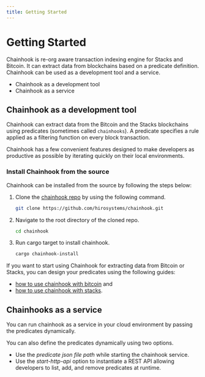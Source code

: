 ```yaml
---
title: Getting Started
---
```


# Getting Started

Chainhook is re-org aware transaction indexing engine for Stacks and Bitcoin. It can extract data from blockchains based on a predicate definition. Chainhook can be used as a development tool and a service.

- Chainhook as a development tool
- Chainhook as a service

## Chainhook as a development tool

Chainhook can extract data from the Bitcoin and the Stacks blockchains using predicates (sometimes called `chainhooks`). A predicate specifies a rule applied as a filtering function on every block transaction. 

Chainhook has a few convenient features designed to make developers as productive as possible by iterating quickly on their local environments.


### Install Chainhook from the source

Chainhook can be installed from the source by following the steps below:

1. Clone the [chainhook repo](https://github.com/hirosystems/chainhook/) by using the following command.
   
   ```bash
   git clone https://github.com/hirosystems/chainhook.git
   ```

2. Navigate to the root directory of the cloned repo.
   
   ```bash
   cd chainhook
   ```

3. Run cargo target to install chainhook.
   
    ```bash
    cargo chainhook-install
    ```

If you want to start using Chainhook for extracting data from Bitcoin or Stacks, you can design your predicates using the following guides: 
- [how to use chainhook with bitcoin](how-to-use-chainhook-with-bitcoin.md) and 
- [how to use chainhook with stacks](how-to-use-chainhook-with-stacks.md).

## Chainhooks as a service

You can run chainhook as a service in your cloud environment by passing the predicates dynamically.

You can also define the predicates dynamically using two options.

- Use the *predicate json file path* while starting the chainhook service.
- Use the *start-http-api* option to instantiate a REST API allowing developers to list, add, and remove predicates at runtime.

